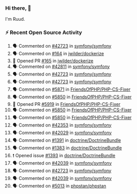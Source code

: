 ### Hi there, 👋

I'm Ruud.
 
### :zap: Recent Open Source Activity

<!--START_SECTION:activity-->
1. 🗣 Commented on [#42723](https://github.com/symfony/symfony/issues/42723) in [symfony/symfony](https://github.com/symfony/symfony)
2. 🗣 Commented on [#164](https://github.com/jwilder/dockerize/issues/164) in [jwilder/dockerize](https://github.com/jwilder/dockerize)
3. 💪 Opened PR [#165](https://github.com/jwilder/dockerize/pull/165) in [jwilder/dockerize](https://github.com/jwilder/dockerize)
4. 🗣 Commented on [#42811](https://github.com/symfony/symfony/issues/42811) in [symfony/symfony](https://github.com/symfony/symfony)
5. 🗣 Commented on [#42723](https://github.com/symfony/symfony/issues/42723) in [symfony/symfony](https://github.com/symfony/symfony)
6. 🗣 Commented on [#42723](https://github.com/symfony/symfony/issues/42723) in [symfony/symfony](https://github.com/symfony/symfony)
7. 🗣 Commented on [#5871](https://github.com/FriendsOfPHP/PHP-CS-Fixer/issues/5871) in [FriendsOfPHP/PHP-CS-Fixer](https://github.com/FriendsOfPHP/PHP-CS-Fixer)
8. 🗣 Commented on [#5850](https://github.com/FriendsOfPHP/PHP-CS-Fixer/issues/5850) in [FriendsOfPHP/PHP-CS-Fixer](https://github.com/FriendsOfPHP/PHP-CS-Fixer)
9. 💪 Opened PR [#5919](https://github.com/FriendsOfPHP/PHP-CS-Fixer/pull/5919) in [FriendsOfPHP/PHP-CS-Fixer](https://github.com/FriendsOfPHP/PHP-CS-Fixer)
10. 🗣 Commented on [#5850](https://github.com/FriendsOfPHP/PHP-CS-Fixer/issues/5850) in [FriendsOfPHP/PHP-CS-Fixer](https://github.com/FriendsOfPHP/PHP-CS-Fixer)
11. 🗣 Commented on [#5850](https://github.com/FriendsOfPHP/PHP-CS-Fixer/issues/5850) in [FriendsOfPHP/PHP-CS-Fixer](https://github.com/FriendsOfPHP/PHP-CS-Fixer)
12. 🗣 Commented on [#42353](https://github.com/symfony/symfony/issues/42353) in [symfony/symfony](https://github.com/symfony/symfony)
13. 🗣 Commented on [#42029](https://github.com/symfony/symfony/issues/42029) in [symfony/symfony](https://github.com/symfony/symfony)
14. 🗣 Commented on [#1391](https://github.com/doctrine/DoctrineBundle/issues/1391) in [doctrine/DoctrineBundle](https://github.com/doctrine/DoctrineBundle)
15. 🗣 Commented on [#1383](https://github.com/doctrine/DoctrineBundle/issues/1383) in [doctrine/DoctrineBundle](https://github.com/doctrine/DoctrineBundle)
16. ❗️ Opened issue [#1393](https://github.com/doctrine/DoctrineBundle/issues/1393) in [doctrine/DoctrineBundle](https://github.com/doctrine/DoctrineBundle)
17. 🗣 Commented on [#42039](https://github.com/symfony/symfony/issues/42039) in [symfony/symfony](https://github.com/symfony/symfony)
18. 🗣 Commented on [#42723](https://github.com/symfony/symfony/issues/42723) in [symfony/symfony](https://github.com/symfony/symfony)
19. 🗣 Commented on [#42039](https://github.com/symfony/symfony/issues/42039) in [symfony/symfony](https://github.com/symfony/symfony)
20. 🗣 Commented on [#5013](https://github.com/phpstan/phpstan/issues/5013) in [phpstan/phpstan](https://github.com/phpstan/phpstan)
<!--END_SECTION:activity-->
